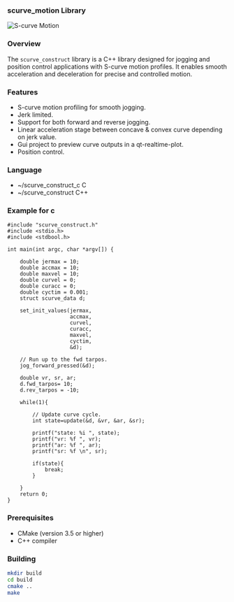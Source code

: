 ### scurve_motion Library

![S-curve Motion](screen.jpg)

### Overview

The `scurve_construct` library is a C++ library designed for jogging and position control applications with S-curve motion profiles. It enables smooth acceleration and deceleration for precise and controlled motion.

### Features

- S-curve motion profiling for smooth jogging.
- Jerk limited.
- Support for both forward and reverse jogging.
- Linear acceleration stage between concave & convex curve depending on jerk value.
- Gui project to preview curve outputs in a qt-realtime-plot.
- Position control.

### Language

- ~/scurve_construct_c  C  
- ~/scurve_construct    C++ 

### Example for c

```
#include "scurve_construct.h"
#include <stdio.h>
#include <stdbool.h>

int main(int argc, char *argv[]) {

    double jermax = 10;
    double accmax = 10;
    double maxvel = 10;
    double curvel = 0;
    double curacc = 0;
    double cyctim = 0.001;
    struct scurve_data d;

    set_init_values(jermax,
                    accmax,
                    curvel,
                    curacc,
                    maxvel,
                    cyctim,
                    &d);

    // Run up to the fwd tarpos.
    jog_forward_pressed(&d);

    double vr, sr, ar;
    d.fwd_tarpos= 10;
    d.rev_tarpos = -10;

    while(1){

        // Update curve cycle.
        int state=update(&d, &vr, &ar, &sr);

        printf("state: %i ", state);
        printf("vr: %f ", vr);
        printf("ar: %f ", ar);
        printf("sr: %f \n", sr);

        if(state){
            break;
        }

    }
    return 0;
}
```

### Prerequisites

- CMake (version 3.5 or higher)
- C++ compiler

### Building

```bash
mkdir build
cd build
cmake ..
make
